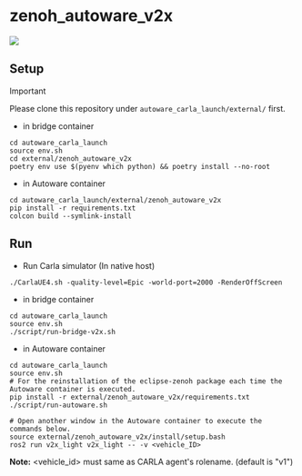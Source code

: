 # zenoh_autoware_v2x

![](resource/Autoware_V2X_Zenoh_Architecture.svg)


## Setup

> [!IMPORTANT]
> Please clone this repository under `autoware_carla_launch/external/` first.

- in bridge container
```shell
cd autoware_carla_launch
source env.sh
cd external/zenoh_autoware_v2x
poetry env use $(pyenv which python) && poetry install --no-root
```
- in Autoware container
```shell
cd autoware_carla_launch/external/zenoh_autoware_v2x
pip install -r requirements.txt
colcon build --symlink-install
```

## Run
- Run Carla simulator (In native host)

```shell
./CarlaUE4.sh -quality-level=Epic -world-port=2000 -RenderOffScreen
```
- in bridge container

```shell
cd autoware_carla_launch
source env.sh
./script/run-bridge-v2x.sh
```

- in Autoware container

```shell
cd autoware_carla_launch
source env.sh
# For the reinstallation of the eclipse-zenoh package each time the Autoware container is executed.
pip install -r external/zenoh_autoware_v2x/requirements.txt
./script/run-autoware.sh

# Open another window in the Autoware container to execute the commands below.
source external/zenoh_autoware_v2x/install/setup.bash
ros2 run v2x_light v2x_light -- -v <vehicle_ID>
```
**Note:** <vehicle_id> must same as CARLA agent's rolename. (default is "v1")
